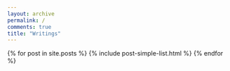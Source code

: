 ```yaml
---
layout: archive
permalink: /
comments: true
title: "Writings"
---
```


<div class="post-list-wrapper">
{% for post in site.posts %}
	{% include post-simple-list.html %}
{% endfor %}
</div><!-- /.tiles -->
